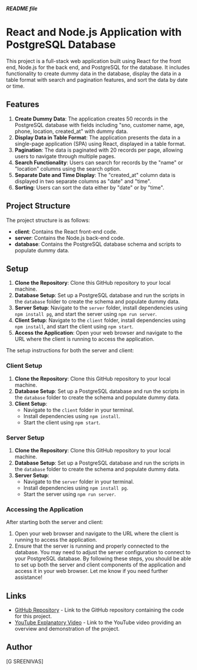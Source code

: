 ***README file***

# React and Node.js Application with PostgreSQL Database
This project is a full-stack web application built using React for the front end, Node.js for the back end, and PostgreSQL for the database. It includes functionality to create dummy data in the database, display the data in a table format with search and pagination features, and sort the data by date or time.

## Features
1. **Create Dummy Data**: The application creates 50 records in the PostgreSQL database with fields including "sno, customer name, age, phone, location, created_at" with dummy data.
2. **Display Data in Table Format**: The application presents the data in a single-page application (SPA) using React, displayed in a table format.
3. **Pagination**: The data is paginated with 20 records per page, allowing users to navigate through multiple pages.
4. **Search Functionality**: Users can search for records by the "name" or "location" columns using the search option.
5. **Separate Date and Time Display**: The "created_at" column data is displayed in two separate columns as "date" and "time".
6. **Sorting**: Users can sort the data either by "date" or by "time".

## Project Structure
The project structure is as follows:

- **client**: Contains the React front-end code.
- **server**: Contains the Node.js back-end code.
- **database**: Contains the PostgreSQL database schema and scripts to populate dummy data.

## Setup
1. **Clone the Repository**: Clone this GitHub repository to your local machine.
2. **Database Setup**: Set up a PostgreSQL database and run the scripts in the `database` folder to create the schema and populate dummy data.
3. **Server Setup**: Navigate to the `server` folder, install dependencies using `npm install pg`, and start the server using `npm run server`.
4. **Client Setup**: Navigate to the `client` folder, install dependencies using `npm install`, and start the client using `npm start`.
5. **Access the Application**: Open your web browser and navigate to the URL where the client is running to access the application.

The setup instructions for both the server and client:

### Client Setup
1. **Clone the Repository**: Clone this GitHub repository to your local machine.
2. **Database Setup**: Set up a PostgreSQL database and run the scripts in the `database` folder to create the schema and populate dummy data.
3. **Client Setup**:
   - Navigate to the `client` folder in your terminal.
   - Install dependencies using `npm install`.
   - Start the client using `npm start`.
     
### Server Setup
1. **Clone the Repository**: Clone this GitHub repository to your local machine.
2. **Database Setup**: Set up a PostgreSQL database and run the scripts in the `database` folder to create the schema and populate dummy data.
3. **Server Setup**:
   - Navigate to the `server` folder in your terminal.
   - Install dependencies using `npm install pg`.
   - Start the server using `npm run server`.


### Accessing the Application
After starting both the server and client:
1. Open your web browser and navigate to the URL where the client is running to access the application.
2. Ensure that the server is running and properly connected to the database. You may need to adjust the server configuration to connect to your PostgreSQL database.
By following these steps, you should be able to set up both the server and client components of the application and access it in your web browser. Let me know if you need further assistance!


## Links
- [GitHub Repository](https://github.com/SREENIVAS-Gali/zithara-project) - Link to the GitHub repository containing the code for this project.
- [YouTube Explanatory Video](https://youtu.be/C-tiwVRjieI?si=aAClkHdChJ3Xayxo) - Link to the YouTube video providing an overview and demonstration of the project.

## Author
[G SREENIVAS]
